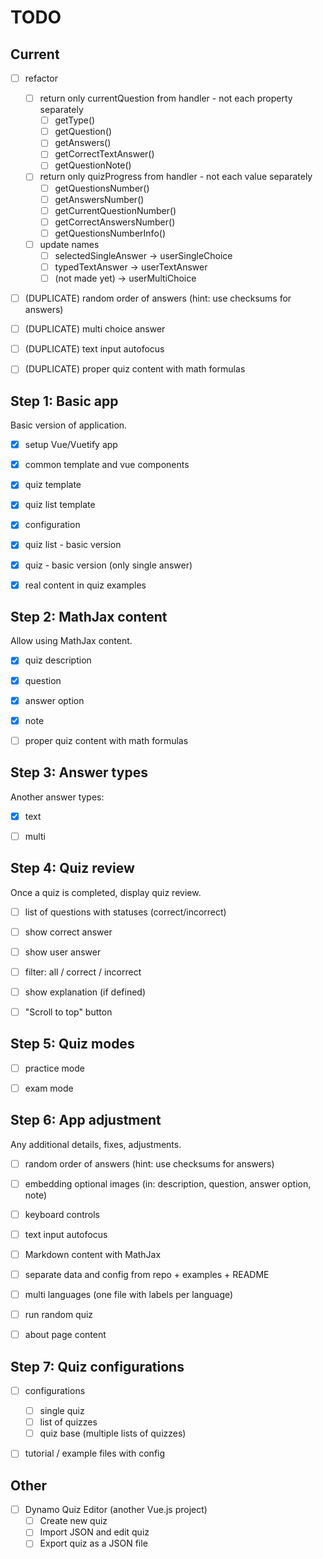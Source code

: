 # TODO

## Current

- [ ] refactor
    - [ ] return only currentQuestion from handler - not each property separately
        - [ ] getType()
        - [ ] getQuestion()
        - [ ] getAnswers()
        - [ ] getCorrectTextAnswer()
        - [ ] getQuestionNote()
    - [ ] return only quizProgress from handler - not each value separately
        - [ ] getQuestionsNumber()
        - [ ] getAnswersNumber()
        - [ ] getCurrentQuestionNumber()
        - [ ] getCorrectAnswersNumber()
        - [ ] getQuestionsNumberInfo()
    - [ ] update names
        - [ ] selectedSingleAnswer -> userSingleChoice
        - [ ] typedTextAnswer -> userTextAnswer
        - [ ] (not made yet) -> userMultiChoice
- [ ] (DUPLICATE) random order of answers (hint: use checksums for answers)
- [ ] (DUPLICATE) multi choice answer
- [ ] (DUPLICATE) text input autofocus
- [ ] (DUPLICATE) proper quiz content with math formulas


## Step 1: Basic app

Basic version of application.

- [x] setup Vue/Vuetify app
- [x] common template and vue components
- [x] quiz template
- [x] quiz list template
- [x] configuration
- [x] quiz list - basic version
- [x] quiz - basic version (only single answer)
- [x] real content in quiz examples


## Step 2: MathJax content

Allow using MathJax content.

- [x] quiz description
- [x] question
- [x] answer option
- [x] note
- [ ] proper quiz content with math formulas


## Step 3: Answer types

Another answer types:

- [x] text
- [ ] multi


## Step 4: Quiz review

Once a quiz is completed, display quiz review.

- [ ] list of questions with statuses (correct/incorrect)
- [ ] show correct answer
- [ ] show user answer
- [ ] filter: all / correct / incorrect
- [ ] show explanation (if defined)
- [ ] "Scroll to top" button


## Step 5: Quiz modes

- [ ] practice mode
- [ ] exam mode


## Step 6: App adjustment

Any additional details, fixes, adjustments.

- [ ] random order of answers (hint: use checksums for answers)
- [ ] embedding optional images (in: description, question, answer option, note)
- [ ] keyboard controls
- [ ] text input autofocus
- [ ] Markdown content with MathJax
- [ ] separate data and config from repo + examples + README
- [ ] multi languages (one file with labels per language)
- [ ] run random quiz
- [ ] about page content


## Step 7: Quiz configurations

- [ ] configurations
    - [ ] single quiz
    - [ ] list of quizzes
    - [ ] quiz base (multiple lists of quizzes)
- [ ] tutorial / example files with config


## Other

- [ ] Dynamo Quiz Editor (another Vue.js project)
    - [ ] Create new quiz
    - [ ] Import JSON and edit quiz
    - [ ] Export quiz as a JSON file
